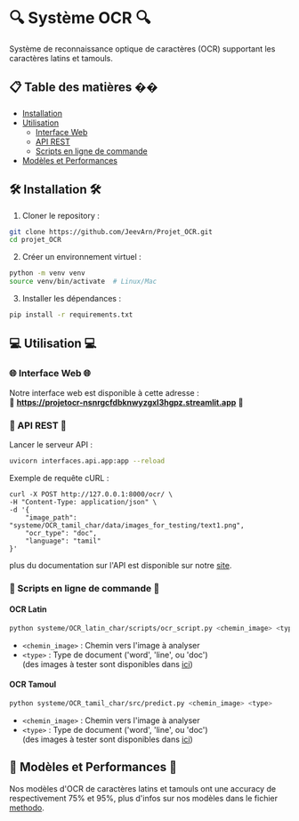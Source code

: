 # 🔍 Système OCR 🔍
Système de reconnaissance optique de caractères (OCR) supportant les caractères latins et tamouls.

## 📋 Table des matières ��
- [Installation](#installation)
- [Utilisation](#utilisation)
  - [Interface Web](#interface)
  - [API REST](#api-rest)
  - [Scripts en ligne de commande](#scripts)
- [Modèles et Performances](#models)

## 🛠 Installation 🛠 <a name="installation"></a>

1. Cloner le repository :
```bash
git clone https://github.com/JeevArn/Projet_OCR.git
cd projet_OCR
```

2. Créer un environnement virtuel :
```bash
python -m venv venv
source venv/bin/activate  # Linux/Mac
```

3. Installer les dépendances :
```bash
pip install -r requirements.txt
```

## 💻 Utilisation 💻 <a name="utilisation"></a>

### 🌐 Interface Web 🌐 <a name="interface"></a>

Notre interface web est disponible à cette adresse :  
🚀 **https://projetocr-nsnrgcfdbknwyzgxl3hgpz.streamlit.app** 🚀

### 🔌 API REST 🔌 <a name="api-rest"></a>

Lancer le serveur API :
```bash
uvicorn interfaces.api.app:app --reload
```
Exemple de requête cURL :
```
curl -X POST http://127.0.0.1:8000/ocr/ \
-H "Content-Type: application/json" \
-d '{
    "image_path": "systeme/OCR_tamil_char/data/images_for_testing/text1.png",
    "ocr_type": "doc",
    "language": "tamil"
}'
```
plus du documentation sur l'API est disponible sur notre [site](https://projetocr-nsnrgcfdbknwyzgxl3hgpz.streamlit.app).

### 📜 Scripts en ligne de commande 📜 <a name="scripts"></a>

#### OCR Latin
```bash
python systeme/OCR_latin_char/scripts/ocr_script.py <chemin_image> <type>
```
- `<chemin_image>` : Chemin vers l'image à analyser
- `<type>` : Type de document ('word', 'line', ou 'doc')  
(des images à tester sont disponibles dans [ici](systeme/OCR_latin_char/data/images/))

#### OCR Tamoul
```bash
python systeme/OCR_tamil_char/src/predict.py <chemin_image> <type>
```
- `<chemin_image>` : Chemin vers l'image à analyser
- `<type>` : Type de document ('word', 'line', ou 'doc')  
(des images à tester sont disponibles dans [ici](systeme/OCR_tamil_char/data/images_for_testing/))

## 🤖 Modèles et Performances 🤖 <a name="models"></a>

Nos modèles d'OCR de caractères latins et tamouls ont une accuracy de respectivement 75% et 95%, plus d'infos sur nos modèles dans le fichier [methodo](methodo.md).
